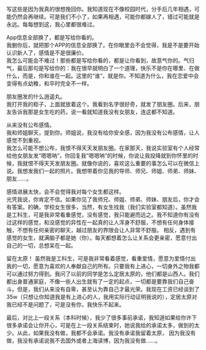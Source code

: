 写这些是因为我真的很想挽回你。我知道现在不像校园时代，分手后几年相遇，可能仍然会再继续。可是我们不小了，如果再相遇，可能你都嫁人了，错过可能就是永远。每每想到这，我心里都很难过。  

App信息全部换了，都是写给你看的。  
我删你后，就把那个APP的信息全部换了。在你眼里会不会觉得，我是不是要开始认识新人了，感情是不是很廉价。  
我怎么可能会不难过！那些都是写给你看的，都是让你看到，故意气你的。气归气，最后那句是写给你的：我在很早就明白了一个道理，快乐不是你在哪里、在做什么，而是，你和谁在一起。这里的“谁”，就是你。不知道为什么，我在恋爱中会变得有点幼稚，和平时完全不一样。

朋友圈发的什么逍遥丸。  
我打开我的柜子，上面就放着这个。我看到名字很好奇，就发了朋友圈。后来，朋友告诉我那是女生吃的药，说一看就知道我没有女朋友，连这都不知道。  

从来没有公布感情。  
我和师姐聊天，提到你。师姐说，我没有给你安全感，因为我没有公布感情，让人感觉不到重视。  
我怎么可能不想公布，我恨不得天天发朋友圈。在家那天，我说实验室有个人经常给他女朋友发“嗯嗯呐”，你回复我“嗯嗯呐”的时候，你说让我投降就到你怀里的时候，我就恨不得天天发朋友圈。就像你说的，喜欢这么重要的事怎么可以在微信上说。我想发我们一起的照片。我想带着你见我的导师、师兄、师姐、师弟、师妹、朋友……。

感情进展太快，会不会觉得我对每个女生都这样。  
光凭我说，你肯定不信。如果你见了我师兄、师姐、师弟、师妹、朋友后，你才会有答案。的确，学校女生很多，当然，有女生找我（我们实验室都知道）。虽然我是工科生，可是我非常看重感觉，没有感觉，我只能避而远之。我不知道你有没有过这样的感觉，和没感觉的异性在一起真的让人浑身不舒服，不想有任何身体接触，不想有任何亲密的聊天，越过朋友的界限会让人非常不舒服。
相反，遇到有感觉的女生，就满脑子都是她（你）。每天都想着怎么让关系会更亲密，愿意付出自己的一切，总想呆在一起。  

留在太原！
虽然我是工科生，可是我非常看着感觉，看重爱情，愿意为爱情付出我的一切，愿意为喜欢的人奉献自己的所有。只要我有上进心，一切身外之物我都可以通过努力得到。我问了以前的同学是怎么定居太原的，他们都是山西人。我们都出身普通家庭，不像一些人出生就有了一定的起点，一切都是要靠我们自己奋斗。但是，我们从来没有自卑，甚至认为靠自己才最光荣。我现在工资已经谈到了35w（只想让你知道我是有上进心的人，我用实际行动证明我说的），定居太原对我已经不是问题了，可是没有你，我快乐不起来。  

最后，对比上一段关系（本科时候），我少了很多事前承诺，我知道如果给你许下很多承诺会让你开心，可是在上一段关系结束时，她说我给的承诺太多，做到的太少。从此，如果我没有做，我都不会承诺。我没有承诺我留着太原，
因为我没有做，我没有承诺说我不去国外或者上海读博，因为我没有做……。
